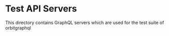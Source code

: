 # Test API Servers

This directory contains GraphQL servers which are used for the test suite of orbitgraphql
